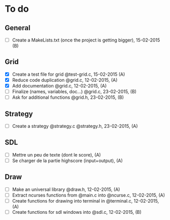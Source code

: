 # To do

## General
- [ ] Create a MakeLists.txt (once the project is getting bigger), 15-02-2015 (B)

## Grid
- [x] Create a test file for grid @test-grid.c, 15-02-2015 (A)
- [x] Reduce code duplication @grid.c, 12-02-2015, (A)
- [x] Add documentation @grid.c, 12-02-2015, (A)
- [ ] Finalize (names, variables, doc...) @grid.c, 23-02-2015, (B)
- [ ] Ask for additional functions @grid.h, 23-02-2015, (B)

## Strategy
- [ ] Create a strategy @strategy.c @strategy.h, 23-02-2015, (A)

## SDL

- [ ] Mettre un peu de texte (dont le score), (A)
- [ ] Se charger de la partie highscore (input+output), (A)

## Draw
- [ ] Make an universal library @draw.h, 12-02-2015, (A)
- [ ] Extract ncurses functions from @main.c into @ncurse.c, 12-02-2015, (A)
- [ ] Create functions for drawing into terminal in @terminal.c, 12-02-2015, (A)
- [ ] Create functions for sdl windows into @sdl.c, 12-02-2015, (B)
